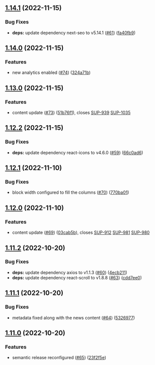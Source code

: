 ## [1.14.1](https://github.com/Stargate-Labs/4626-website/compare/1.14.0...1.14.1) (2022-11-15)


### Bug Fixes

* **deps:** update dependency next-seo to v5.14.1 ([#61](https://github.com/Stargate-Labs/4626-website/issues/61)) ([fa40fb9](https://github.com/Stargate-Labs/4626-website/commit/fa40fb9d197e9934fddd123dc678a9be2c13be63))

## [1.14.0](https://github.com/Stargate-Labs/4626-website/compare/1.13.0...1.14.0) (2022-11-15)


### Features

* new analytics enabled ([#74](https://github.com/Stargate-Labs/4626-website/issues/74)) ([324a71b](https://github.com/Stargate-Labs/4626-website/commit/324a71b530c4944c73b469cc2b164b4978aedee0))

## [1.13.0](https://github.com/Stargate-Labs/4626-website/compare/1.12.2...1.13.0) (2022-11-15)


### Features

* content update ([#73](https://github.com/Stargate-Labs/4626-website/issues/73)) ([51b76f1](https://github.com/Stargate-Labs/4626-website/commit/51b76f1b9b7815c5bf4014d84984e38211b4c9b9)), closes [SUP-939](https://github.com/Stargate-Labs/4626-website/issues/939) [SUP-1035](https://github.com/Stargate-Labs/4626-website/issues/1035)

## [1.12.2](https://github.com/Stargate-Labs/4626-website/compare/1.12.1...1.12.2) (2022-11-15)


### Bug Fixes

* **deps:** update dependency react-icons to v4.6.0 ([#59](https://github.com/Stargate-Labs/4626-website/issues/59)) ([66c0ad6](https://github.com/Stargate-Labs/4626-website/commit/66c0ad66298b23d8e89d8b8800b9ed179a69b190))

## [1.12.1](https://github.com/Stargate-Labs/4626-website/compare/1.12.0...1.12.1) (2022-11-10)


### Bug Fixes

* block width configured to fill the columns ([#70](https://github.com/Stargate-Labs/4626-website/issues/70)) ([770ba01](https://github.com/Stargate-Labs/4626-website/commit/770ba01b2107cd6ec7ac079f52493fb95399f247))

## [1.12.0](https://github.com/Stargate-Labs/4626-website/compare/1.11.2...1.12.0) (2022-11-10)


### Features

* content update ([#69](https://github.com/Stargate-Labs/4626-website/issues/69)) ([03cab5b](https://github.com/Stargate-Labs/4626-website/commit/03cab5b6398a6de8148027d70e12d2bf6527b141)), closes [SUP-912](https://github.com/Stargate-Labs/4626-website/issues/912) [SUP-981](https://github.com/Stargate-Labs/4626-website/issues/981) [SUP-980](https://github.com/Stargate-Labs/4626-website/issues/980)

## [1.11.2](https://github.com/Stargate-Labs/4626-website/compare/1.11.1...1.11.2) (2022-10-20)


### Bug Fixes

* **deps:** update dependency axios to v1.1.3 ([#60](https://github.com/Stargate-Labs/4626-website/issues/60)) ([4ecb211](https://github.com/Stargate-Labs/4626-website/commit/4ecb211d42a0c3b5daded71d1c7ad64b50dfff1b))
* **deps:** update dependency react-scroll to v1.8.8 ([#63](https://github.com/Stargate-Labs/4626-website/issues/63)) ([cdd7ee0](https://github.com/Stargate-Labs/4626-website/commit/cdd7ee038529b41ebdc7816ce37a89a5aaaf46a5))

## [1.11.1](https://github.com/Stargate-Labs/4626-website/compare/1.11.0...1.11.1) (2022-10-20)


### Bug Fixes

* metadata fixed along with the news content ([#64](https://github.com/Stargate-Labs/4626-website/issues/64)) ([5326977](https://github.com/Stargate-Labs/4626-website/commit/5326977e4ec9bc3ac1f6126b29d35dd02eda5758))

## [1.11.0](https://github.com/Stargate-Labs/4626-website/compare/1.10.2...1.11.0) (2022-10-20)


### Features

* semantic release reconfigured ([#65](https://github.com/Stargate-Labs/4626-website/issues/65)) ([23f2f5e](https://github.com/Stargate-Labs/4626-website/commit/23f2f5e3318e2ccded9217a9534a578b093b8800))
